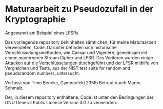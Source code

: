 # Maturaarbeit zu Pseudozufall in der Kryptographie

Angewandt am Beispiel eines LFSRs.

Das vorliegende repository behinhalten sämtlichen, für meine Maturaarbeit verwendeten, Code. Darunter befinden sich historische Verschlüsselungsmethoden, wie Caesar und Vigenère, gemeinsam mit einem moderneren Stream Cipher und LFSR.
Des Weiteren wurden einige Attacken auf die Verschlüsselungen durchgeführt und der LFSR mithilfe von Vergleichen und Tests, aus der NIST test suite for random and pseudorandom numbers, untersucht.

Verfasst von Timo Beneke, Gymneufeld 23Mb
Betreut durch Marco Schmalz.

Der, in diesem repository enthaltene, Code ist unter den Bedingungen der GNU General Public License Version 3.0 zu verwenden.
